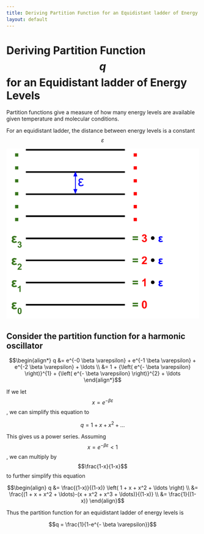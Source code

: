 ```yaml
---
title: Deriving Partition Function for an Equidistant ladder of Energy Levels
layout: default
---
```


# Deriving Partition Function $$q$$ for an Equidistant ladder of Energy Levels
Partition functions give a measure of how many energy levels are available given temperature and molecular conditions. 

For an equidistant ladder, the distance between energy levels is a constant $$\varepsilon$$

<img src="../assets/images/EquidistantLadder.png">

## Consider the partition function for a harmonic oscillator
$$\begin{align*}
q &= e^{-0 \beta \varepsilon} + e^{-1 \beta \varepsilon} + e^{-2 \beta \varepsilon} + \ldots \\
&= 1 + {\left( e^{- \beta \varepsilon} \right)}^{1} + {\left( e^{- \beta \varepsilon} \right)}^{2} + \ldots 
\end{align*}$$

If we let $$x = e^{- \beta \varepsilon}$$, we can simplify this equation to

$$q = 1 + x + x^2 + \ldots$$

This gives us a power series. Assuming $$x = e^{- \beta \varepsilon} < 1$$, we can multiply by $$\frac{1-x}{1-x}$$ to further simplify this equation

$$\begin{align}
q &= \frac{(1-x)}{(1-x)} \left( 1 + x + x^2 + \ldots \right) \\
&= \frac{(1 + x + x^2 + \ldots)-(x + x^2 + x^3 + \ldots)}{(1-x)} \\
&= \frac{1}{(1-x)}
\end{align}$$

Thus the partition function for an equidistant ladder of energy levels is

$$q = \frac{1}{1-e^{- \beta \varepsilon}}$$